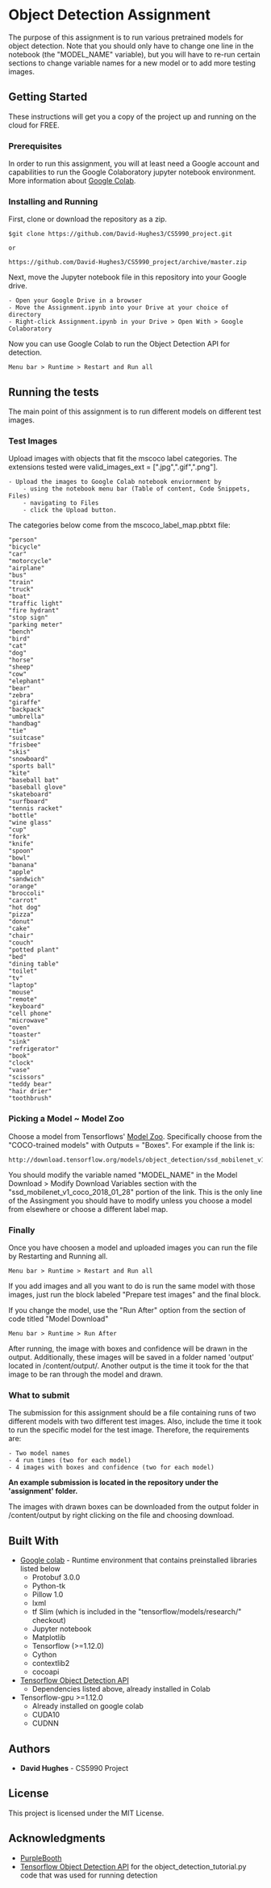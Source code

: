 # Object Detection Assignment

The purpose of this assignment is to run various pretrained models for object detection. Note that you should only have to change one line in the notebook (the "MODEL_NAME" variable), but you will have to re-run certain sections to change variable names for a new model or to add more testing images.

## Getting Started

These instructions will get you a copy of the project up and running on the cloud for FREE.

### Prerequisites

In order to run this assignment, you will at least need a Google account and capabilities to run the Google Colaboratory jupyter notebook environment. More information about [Google Colab](https://colab.research.google.com/notebooks/welcome.ipynb).


### Installing and Running

First, clone or download the repository as a zip.

```
$git clone https://github.com/David-Hughes3/CS5990_project.git

or 

https://github.com/David-Hughes3/CS5990_project/archive/master.zip
```

Next, move the Jupyter notebook file in this repository into your Google drive.

```
- Open your Google Drive in a browser
- Move the Assignment.ipynb into your Drive at your choice of directory
- Right-click Assignment.ipynb in your Drive > Open With > Google Colaboratory
```

Now you can use Google Colab to run the Object Detection API for detection.

```
Menu bar > Runtime > Restart and Run all
```

## Running the tests

The main point of this assignment is to run different models on different test images.

### Test Images

Upload images with objects that fit the mscoco label categories. The extensions tested were valid_images_ext = [".jpg",".gif",".png"].

```
- Upload the images to Google Colab notebook enviornment by 
    - using the notebook menu bar (Table of content, Code Snippets, Files)
    - navigating to Files 
    - click the Upload button.
```

The categories below come from the mscoco_label_map.pbtxt file:

```
"person"
"bicycle"
"car"
"motorcycle"
"airplane"
"bus"
"train"
"truck"
"boat"
"traffic light"
"fire hydrant"
"stop sign"
"parking meter"
"bench"
"bird"
"cat"
"dog"
"horse"
"sheep"
"cow"
"elephant"
"bear"
"zebra"
"giraffe"
"backpack"
"umbrella"
"handbag"
"tie"
"suitcase"
"frisbee"
"skis"
"snowboard"
"sports ball"
"kite"
"baseball bat"
"baseball glove"
"skateboard"
"surfboard"
"tennis racket"
"bottle"
"wine glass"
"cup"
"fork"
"knife"
"spoon"
"bowl"
"banana"
"apple"
"sandwich"
"orange"
"broccoli"
"carrot"
"hot dog"
"pizza"
"donut"
"cake"
"chair"
"couch"
"potted plant"
"bed"
"dining table"
"toilet"
"tv"
"laptop"
"mouse"
"remote"
"keyboard"
"cell phone"
"microwave"
"oven"
"toaster"
"sink"
"refrigerator"
"book"
"clock"
"vase"
"scissors"
"teddy bear"
"hair drier"
"toothbrush"
```

### Picking a Model ~ Model Zoo

Choose a model from Tensorflows' [Model Zoo](https://github.com/tensorflow/models/blob/master/research/object_detection/g3doc/detection_model_zoo.md). Specifically choose from the "COCO-trained models" with Outputs = "Boxes". For example if the link is:
```
http://download.tensorflow.org/models/object_detection/ssd_mobilenet_v1_coco_2018_01_28.tar.gz
```
You should modify the variable named "MODEL_NAME" in the Model Download > Modify Download Variables section with the "ssd_mobilenet_v1_coco_2018_01_28" portion of the link. This is the only line of the Assingment you should have to modify unless you choose a model from elsewhere or choose a different label map.

### Finally

Once you have choosen a model and uploaded images you can run the file by Restarting and Running all.

```
Menu bar > Runtime > Restart and Run all
```

If you add images and all you want to do is run the same model with those images, just run the block labeled "Prepare test images" and the final block.

If you change the model, use the "Run After" option from the section of code titled "Model Download"
```
Menu bar > Runtime > Run After
```

After running, the image with boxes and confidence will be drawn in the output. Additionally, these images will be saved in a folder named 'output' located in /content/output/. Another output is the time it took for the that image to be ran through the model and drawn. 

### What to submit

The submission for this assignment should be a file containing runs of two different models with two different test images. Also, include the time it took to run the specific model for the test image. Therefore, the requirements are:

```
- Two model names
- 4 run times (two for each model)
- 4 images with boxes and confidence (two for each model)
```

**An example submission is located in the repository under the 'assignment' folder.**

The images with drawn boxes can be downloaded from the output folder in /content/output by right clicking on the file and choosing download.

## Built With

* [Google colab](https://colab.research.google.com/) - Runtime environment that contains preinstalled libraries listed below
  - Protobuf 3.0.0
  - Python-tk
  - Pillow 1.0
  - lxml
  - tf Slim (which is included in the "tensorflow/models/research/" checkout)
  - Jupyter notebook
  - Matplotlib
  - Tensorflow (>=1.12.0)
  - Cython
  - contextlib2
  - cocoapi
* [Tensorflow Object Detection API](https://github.com/tensorflow/models/tree/master/research/object_detection)
  - Dependencies listed above, already installed in Colab
* Tensorflow-gpu >=1.12.0
  - Already installed on google colab
  - CUDA10
  - CUDNN


## Authors

* **David Hughes** - CS5990 Project 

## License

This project is licensed under the MIT License.

## Acknowledgments

* [PurpleBooth](https://github.com/PurpleBooth)
* [Tensorflow Object Detection API](https://github.com/tensorflow/models/tree/master/research/object_detection) for the object_detection_tutorial.py code that was used for running detection
